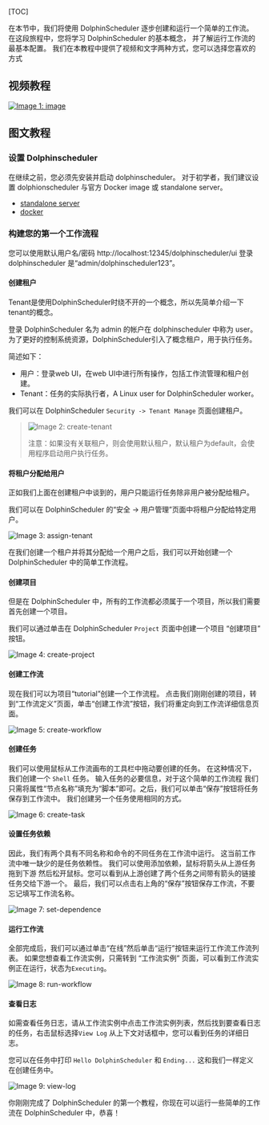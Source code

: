 [TOC]

在本节中，我们将使用 DolphinScheduler 逐步创建和运行一个简单的工作流。 在这段旅程中，您将学习 DolphinScheduler 的基本概念， 并了解运行工作流的最基本配置。 我们在本教程中提供了视频和文字两种方式，您可以选择您喜欢的方式

视频教程
----

[![Image 1: image](https://user-images.githubusercontent.com/15833811/126286960-dfb3bfee-c8fb-4bdf-a717-d3be221c9711.png)](https://www.bilibili.com/video/BV1d64y1s7eZ)

图文教程
----

### 设置 Dolphinscheduler

在继续之前，您必须先安装并启动 dolphinscheduler。 对于初学者，我们建议设置 dolphionscheduler 与官方 Docker image 或 standalone server。

*   [standalone server]($Deployment-Standalone)
*   [docker]($GetStarted-Docker)

### 构建您的第一个工作流程

您可以使用默认用户名/密码 http://localhost:12345/dolphinscheduler/ui 登录 dolphinscheduler 是“admin/dolphinscheduler123”。

#### 创建租户

Tenant是使用DolphinScheduler时绕不开的一个概念，所以先简单介绍一下tenant的概念。

登录 DolphinScheduler 名为 admin 的帐户在 dolphinscheduler 中称为 user。 为了更好的控制系统资源，DolphinScheduler引入了概念租户，用于执行任务。

简述如下：

*   用户：登录web UI，在web UI中进行所有操作，包括工作流管理和租户创建。
*   Tenant：任务的实际执行者，A Linux user for DolphinScheduler worker。

我们可以在 DolphinScheduler `Security -> Tenant Manage` 页面创建租户。

> ![Image 2: create-tenant](https://dolphinscheduler.apache.org/img/start/create-tenant.gif)
>
> 注意：如果没有关联租户，则会使用默认租户，默认租户为default，会使用程序启动用户执行任务。

#### 将租户分配给用户

正如我们上面在创建租户中谈到的，用户只能运行任务除非用户被分配给租户。

我们可以在 DolphinScheduler 的“安全 -> 用户管理”页面中将租户分配给特定用户。

![Image 3: assign-tenant](https://dolphinscheduler.apache.org/img/start/assign-tenant.gif)

在我们创建一个租户并将其分配给一个用户之后，我们可以开始创建一个 DolphinScheduler 中的简单工作流程。

#### 创建项目

但是在 DolphinScheduler 中，所有的工作流都必须属于一个项目，所以我们需要首先创建一个项目。

我们可以通过单击在 DolphinScheduler `Project` 页面中创建一个项目 “创建项目” 按钮。

![Image 4: create-project](https://dolphinscheduler.apache.org/img/start/create-project.gif)

#### 创建工作流

现在我们可以为项目“tutorial”创建一个工作流程。 点击我们刚刚创建的项目，转到“工作流定义”页面，单击“创建工作流”按钮，我们将重定向到工作流详细信息页面。

![Image 5: create-workflow](https://dolphinscheduler.apache.org/img/start/create-workflow.gif)

#### 创建任务

我们可以使用鼠标从工作流画布的工具栏中拖动要创建的任务。 在这种情况下，我们创建一个 `Shell` 任务。 输入任务的必要信息，对于这个简单的工作流程 我们只需将属性“节点名称”填充为“脚本”即可。之后，我们可以单击“保存”按钮将任务保存到工作流中。 我们创建另一个任务使用相同的方式。

![Image 6: create-task](https://dolphinscheduler.apache.org/img/start/create-task.gif)

#### 设置任务依赖

因此，我们有两个具有不同名称和命令的不同任务在工作流中运行。 这当前工作流中唯一缺少的是任务依赖性。 我们可以使用添加依赖，鼠标将箭头从上游任务拖到下游 然后松开鼠标。您可以看到从上游创建了两个任务之间带有箭头的链接任务交给下游一个。 最后，我们可以点击右上角的“保存”按钮保存工作流，不要忘记填写工作流名称。

![Image 7: set-dependence](https://dolphinscheduler.apache.org/img/start/set-dep.gif)

#### 运行工作流

全部完成后，我们可以通过单击“在线”然后单击“运行”按钮来运行工作流工作流列表。 如果您想查看工作流实例，只需转到 “工作流实例” 页面，可以看到工作流实例正在运行，状态为`Executing`。

![Image 8: run-workflow](https://dolphinscheduler.apache.org/img/start/run-workflow.gif)

#### 查看日志

如需查看任务日志，请从工作流实例中点击工作流实例列表，然后找到要查看日志的任务，右击鼠标选择`View Log` 从上下文对话框中，您可以看到任务的详细日志。

您可以在任务中打印 `Hello DolphinScheduler` 和 `Ending...` 这和我们一样定义 在创建任务中。

![Image 9: view-log](https://dolphinscheduler.apache.org/img/start/view-log.gif)

你刚刚完成了 DolphinScheduler 的第一个教程，你现在可以运行一些简单的工作流在 DolphinScheduler 中，恭喜！
